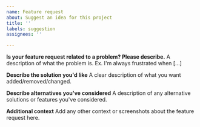 ```yaml
---
name: Feature request
about: Suggest an idea for this project
title: ''
labels: suggestion
assignees: ''

---
```


**Is your feature request related to a problem? Please describe.**
A description of what the problem is. Ex. I'm always frustrated when [...]

**Describe the solution you'd like**
A clear description of what you want added/removed/changed.

**Describe alternatives you've considered**
A description of any alternative solutions or features you've considered.

**Additional context**
Add any other context or screenshots about the feature request here.

